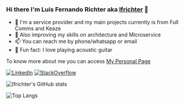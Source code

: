 ### Hi there I'm Luis Fernando Richter aka [lfrichter](https://github.com/lfrichter) 👋

- 🔭 I'm a service provider and my main projects currently is from Full Comms and Keaze
- 🌱 Also improving my skills on architecture and Microservice
- 📫 You can reach me by phone/whatsapp or email
- 🎸 Fun fact: I love playing acoustic guitar


To know more about me you can access [My Personal Page](https://lfrichter.github.io/fernando.richter/)


[![LinkedIn](https://img.shields.io/badge/Linked-In-0A66C2.svg?logo=LinkedIn&style=for-the-badge&logoColor=#0A66C2)](https://www.linkedin.com/in/lfrichter/)                                                                                             [![StackOverflow](https://img.shields.io/badge/Stack-Overflow-F58025.svg?logo=stackoverflow&style=for-the-badge&logoColor=white)](https://stackoverflow.com/users/7042444/luis-fernando-richter) 


![lfrichter's GitHub stats](https://github-readme-stats.vercel.app/api?username=lfrichter&count_private=true&show_icons=true&theme=merko)



![Top Langs](https://github-readme-stats.vercel.app/api/top-langs/?username=lfrichter&layout=compact&hide=VBA)



